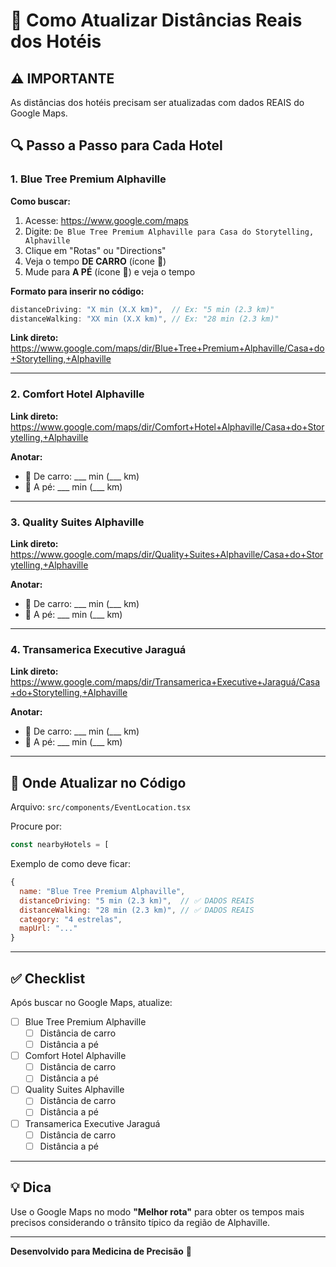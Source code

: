 # 📍 Como Atualizar Distâncias Reais dos Hotéis

## ⚠️ IMPORTANTE
As distâncias dos hotéis precisam ser atualizadas com dados REAIS do Google Maps.

## 🔍 Passo a Passo para Cada Hotel

### 1. Blue Tree Premium Alphaville

**Como buscar:**
1. Acesse: https://www.google.com/maps
2. Digite: `De Blue Tree Premium Alphaville para Casa do Storytelling, Alphaville`
3. Clique em "Rotas" ou "Directions"
4. Veja o tempo **DE CARRO** (ícone 🚗)
5. Mude para **A PÉ** (ícone 🚶) e veja o tempo

**Formato para inserir no código:**
```javascript
distanceDriving: "X min (X.X km)",  // Ex: "5 min (2.3 km)"
distanceWalking: "XX min (X.X km)", // Ex: "28 min (2.3 km)"
```

**Link direto:**
https://www.google.com/maps/dir/Blue+Tree+Premium+Alphaville/Casa+do+Storytelling,+Alphaville

---

### 2. Comfort Hotel Alphaville

**Link direto:**
https://www.google.com/maps/dir/Comfort+Hotel+Alphaville/Casa+do+Storytelling,+Alphaville

**Anotar:**
- 🚗 De carro: ___ min (___ km)
- 🚶 A pé: ___ min (___ km)

---

### 3. Quality Suites Alphaville

**Link direto:**
https://www.google.com/maps/dir/Quality+Suites+Alphaville/Casa+do+Storytelling,+Alphaville

**Anotar:**
- 🚗 De carro: ___ min (___ km)
- 🚶 A pé: ___ min (___ km)

---

### 4. Transamerica Executive Jaraguá

**Link direto:**
https://www.google.com/maps/dir/Transamerica+Executive+Jaraguá/Casa+do+Storytelling,+Alphaville

**Anotar:**
- 🚗 De carro: ___ min (___ km)
- 🚶 A pé: ___ min (___ km)

---

## 📝 Onde Atualizar no Código

Arquivo: `src/components/EventLocation.tsx`

Procure por:
```javascript
const nearbyHotels = [
```

Exemplo de como deve ficar:
```javascript
{
  name: "Blue Tree Premium Alphaville",
  distanceDriving: "5 min (2.3 km)",  // ✅ DADOS REAIS
  distanceWalking: "28 min (2.3 km)", // ✅ DADOS REAIS
  category: "4 estrelas",
  mapUrl: "..."
}
```

---

## ✅ Checklist

Após buscar no Google Maps, atualize:

- [ ] Blue Tree Premium Alphaville
  - [ ] Distância de carro
  - [ ] Distância a pé
  
- [ ] Comfort Hotel Alphaville
  - [ ] Distância de carro
  - [ ] Distância a pé
  
- [ ] Quality Suites Alphaville
  - [ ] Distância de carro
  - [ ] Distância a pé
  
- [ ] Transamerica Executive Jaraguá
  - [ ] Distância de carro
  - [ ] Distância a pé

---

## 💡 Dica

Use o Google Maps no modo **"Melhor rota"** para obter os tempos mais precisos considerando o trânsito típico da região de Alphaville.

---

**Desenvolvido para Medicina de Precisão** 🎯


